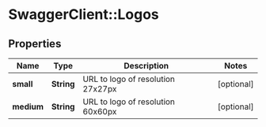 # SwaggerClient::Logos

## Properties
Name | Type | Description | Notes
------------ | ------------- | ------------- | -------------
**small** | **String** | URL to logo of resolution 27x27px | [optional] 
**medium** | **String** | URL to logo of resolution 60x60px | [optional] 


